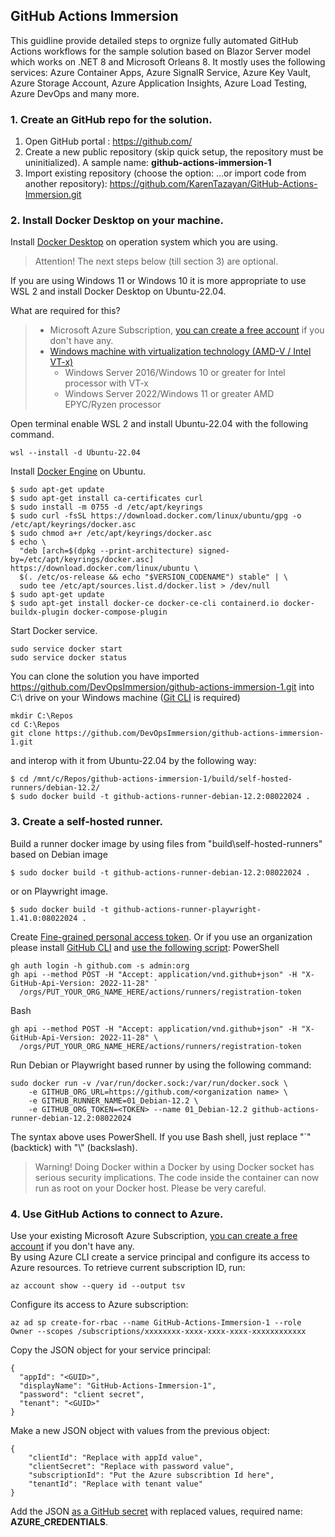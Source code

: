 ## GitHub Actions Immersion

This guidline provide detailed steps to orgnize fully automated GitHub Actions workflows for the sample solution based on Blazor Server model which works on .NET 8 and Microsoft Orleans 8. It mostly uses the following services: Azure Container Apps, Azure SignalR Service, Azure Key Vault, Azure Storage Account, Azure Application Insights, Azure Load Testing, Azure DevOps and many more.

### 1. Create an GitHub repo for the solution.

1. Open GitHub portal : https://github.com/
2. Create a new public repository (skip quick setup, the repository must be uninitialized). A sample name: **github-actions-immersion-1**
3. Import existing repository (choose the option: …or import code from another repository): https://github.com/KarenTazayan/GitHub-Actions-Immersion.git
   
### 2. Install Docker Desktop on your machine.

Install [Docker Desktop](https://docs.docker.com/desktop/install/windows-install/) on operation system which you are using.  

>Attention! The next steps below (till section 3) are optional.

If you are using Windows 11 or Windows 10 it is more appropriate to use WSL 2 and install Docker Desktop on Ubuntu-22.04.

What are required for this?  
> - Microsoft Azure Subscription, [you can create a free account](https://azure.microsoft.com/en-us/free/) if you don't have any.
> - [Windows machine with virtualization technology (AMD-V / Intel VT-x)](https://learn.microsoft.com/en-us/virtualization/hyper-v-on-windows/user-guide/nested-virtualization)
>   - Windows Server 2016/Windows 10 or greater for Intel processor with VT-x
>   - Windows Server 2022/Windows 11 or greater AMD EPYC/Ryzen processor

Open terminal enable WSL 2 and install Ubuntu-22.04 with the following command. 
```
wsl --install -d Ubuntu-22.04
```
Install [Docker Engine](https://docs.docker.com/engine/install/ubuntu/) on Ubuntu.
```
$ sudo apt-get update
$ sudo apt-get install ca-certificates curl
$ sudo install -m 0755 -d /etc/apt/keyrings
$ sudo curl -fsSL https://download.docker.com/linux/ubuntu/gpg -o /etc/apt/keyrings/docker.asc
$ sudo chmod a+r /etc/apt/keyrings/docker.asc
$ echo \
  "deb [arch=$(dpkg --print-architecture) signed-by=/etc/apt/keyrings/docker.asc] https://download.docker.com/linux/ubuntu \
  $(. /etc/os-release && echo "$VERSION_CODENAME") stable" | \
  sudo tee /etc/apt/sources.list.d/docker.list > /dev/null
$ sudo apt-get update
$ sudo apt-get install docker-ce docker-ce-cli containerd.io docker-buildx-plugin docker-compose-plugin
```
Start Docker service.
```
sudo service docker start
sudo service docker status
```
You can clone the solution you have imported https://github.com/DevOpsImmersion/github-actions-immersion-1.git into C:\ drive on your Windows machine ([Git CLI](https://git-scm.com/download/win) is required)
```
mkdir C:\Repos
cd C:\Repos
git clone https://github.com/DevOpsImmersion/github-actions-immersion-1.git
```
and interop with it from Ubuntu-22.04 by the following way:
```
$ cd /mnt/c/Repos/github-actions-immersion-1/build/self-hosted-runners/debian-12.2/
$ sudo docker build -t github-actions-runner-debian-12.2:08022024 .
```

### 3. Create a self-hosted runner.

Build a runner docker image by using files from "build\self-hosted-runners" based on Debian image
```
$ sudo docker build -t github-actions-runner-debian-12.2:08022024 .
```
or on Playwright image.
```
$ sudo docker build -t github-actions-runner-playwright-1.41.0:08022024 .
```
Create [Fine-grained personal access token](https://github.com/settings/tokens). Or if you use an organization please 
install [GitHub CLI](https://cli.github.com/) and [use the following script](https://docs.github.com/en/rest/actions/self-hosted-runners?apiVersion=2022-11-28#create-a-registration-token-for-an-organization):
PowerShell
```
gh auth login -h github.com -s admin:org
gh api --method POST -H "Accept: application/vnd.github+json" -H "X-GitHub-Api-Version: 2022-11-28" `
  /orgs/PUT_YOUR_ORG_NAME_HERE/actions/runners/registration-token
```
Bash
```
gh api --method POST -H "Accept: application/vnd.github+json" -H "X-GitHub-Api-Version: 2022-11-28" \
  /orgs/PUT_YOUR_ORG_NAME_HERE/actions/runners/registration-token
```
Run Debian or Playwright based runner by using the following command:
```
sudo docker run -v /var/run/docker.sock:/var/run/docker.sock \
    -e GITHUB_ORG_URL=https://github.com/<organization name> \
    -e GITHUB_RUNNER_NAME=01_Debian-12.2 \
    -e GITHUB_ORG_TOKEN=<TOKEN> --name 01_Debian-12.2 github-actions-runner-debian-12.2:08022024
```
The syntax above uses PowerShell. If you use Bash shell, just replace "`" (backtick) with "\\" (backslash).  
  
>Warning! Doing Docker within a Docker by using Docker socket has serious security implications. The code inside the container can now run as root on your Docker host. Please be very careful.

### 4. Use GitHub Actions to connect to Azure.

Use your existing Microsoft Azure Subscription, [you can create a free account](https://azure.microsoft.com/en-us/free/) if you don't have any.  
By using Azure CLI create a service principal and configure its access to Azure resources. To retrieve current subscription ID, run:  
```
az account show --query id --output tsv
```
Configure its access to Azure subscription:
```
az ad sp create-for-rbac --name GitHub-Actions-Immersion-1 --role Owner --scopes /subscriptions/xxxxxxxx-xxxx-xxxx-xxxx-xxxxxxxxxxxx
```
Copy the JSON object for your service principal:
```
{
  "appId": "<GUID>",
  "displayName": "GitHub-Actions-Immersion-1",
  "password": "client secret",
  "tenant": "<GUID>"
}
```
Make a new JSON object with values from the previous object:
```
{
    "clientId": "Replace with appId value",
    "clientSecret": "Replace with password value",
    "subscriptionId": "Put the Azure subscribtion Id here",
    "tenantId": "Replace with tenant value"
}
```
Add the JSON [as a GitHub secret](https://learn.microsoft.com/en-us/azure/developer/github/connect-from-azure) with replaced values, required name: **AZURE_CREDENTIALS**.